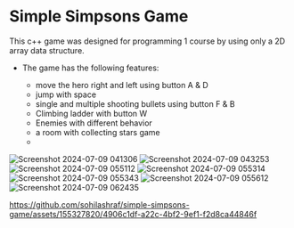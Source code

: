 # Simple Simpsons Game
This c++ game was designed for programming 1 course by using only a 2D array data structure.
* The game has the following features:

  * move the hero right and left using button A & D
  * jump with space
  * single and multiple shooting bullets using button F & B
  * Climbing ladder with button W
  * Enemies with different behavior  
  * a room with collecting stars game
  * 
![Screenshot 2024-07-09 041306](https://github.com/sohilashraf/simple-simpsons-game/assets/155327820/4b8141e6-3bda-49d5-9e23-f2c270186d2d)
![Screenshot 2024-07-09 043253](https://github.com/sohilashraf/simple-simpsons-game/assets/155327820/41cb5a90-896c-4bbf-be64-78e0b6ef6ab1)
![Screenshot 2024-07-09 055112](https://github.com/sohilashraf/simple-simpsons-game/assets/155327820/632af32a-34d1-4e27-9459-de32a867b908)
![Screenshot 2024-07-09 055314](https://github.com/sohilashraf/simple-simpsons-game/assets/155327820/a86728cb-5a00-4ea9-b37b-391f699a6b4f)
![Screenshot 2024-07-09 055343](https://github.com/sohilashraf/simple-simpsons-game/assets/155327820/3db6bdd1-015c-404e-af61-b2d33a645df8)
![Screenshot 2024-07-09 055612](https://github.com/sohilashraf/simple-simpsons-game/assets/155327820/fae24573-f587-42b7-a9ec-574f15ad8da5)
![Screenshot 2024-07-09 062435](https://github.com/sohilashraf/simple-simpsons-game/assets/155327820/a18d35b1-a8e3-46b8-88a5-140dc1947263)




https://github.com/sohilashraf/simple-simpsons-game/assets/155327820/4906c1df-a22c-4bf2-9ef1-f2d8ca44846f


